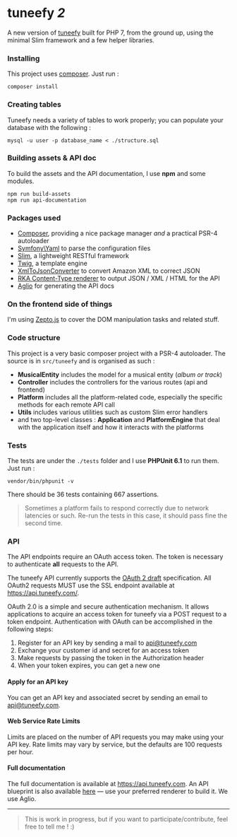 # tuneefy _2_

A new version of [tuneefy](http://tuneefy.com) built for PHP 7, from the ground up, using the minimal Slim framework and a few helper libraries.

### Installing

This project uses [composer](https://getcomposer.org/). Just run :

    composer install

### Creating tables

Tuneefy needs a variety of tables to work properly; you can populate your database with the following :

    mysql -u user -p database_name < ./structure.sql

### Building assets & API doc

To build the assets and the API documentation, I use **npm** and some modules.

    npm run build-assets
    npm run api-documentation

### Packages used

  - [Composer](https://getcomposer.org/), providing a nice package manager *and* a practical PSR-4 autoloader
  - [Symfony\Yaml](http://symfony.com/doc/current/components/yaml/introduction.html) to parse the configuration files
  - [Slim](http://www.slimframework.com/), a lightweight RESTful framework
  - [Twig](http://twig.sensiolabs.org/), a template engine
  - [XmlToJsonConverter](https://github.com/markwilson/xml-to-json) to convert Amazon XML to correct JSON
  - [RKA Content-Type renderer](https://github.com/akrabat/rka-content-type-renderer) to output JSON / XML / HTML for the API
  - [Aglio](https://github.com/danielgtaylor/aglio) for generating the API docs

### On the frontend side of things

I'm using [Zepto.js](http://zeptojs.com) to cover the DOM manipulation tasks and related stuff.

### Code structure

This project is a very basic composer project with a PSR-4 autoloader.
The source is in `src/tuneefy` and is organised as such :

  * **MusicalEntity** includes the model for a musical entity (_album or track_)
  * **Controller** includes the controllers for the various routes (api and frontend)
  * **Platform** includes all the platform-related code, especially the specific methods for each remote API call
  * **Utils** includes various utilities such as custom Slim error handlers
  * and two top-level classes : **Application** and **PlatformEngine** that deal with the application itself and how it interacts with the platforms

### Tests

The tests are under the `./tests` folder and I use **PHPUnit 6.1** to run them.
Just run :

    vendor/bin/phpunit -v

There should be 36 tests containing 667 assertions.

> Sometimes a platform fails to respond correctly due to network latencies or such. Re-run the tests in this case, it should pass fine the second time.

### API

The API endpoints require an OAuth access token. The token is necessary to authenticate **all** requests to the API.

The tuneefy API currently supports the [OAuth 2 draft](https://oauth.net/2/) specification. All OAuth2 requests MUST use the SSL endpoint available at https://api.tuneefy.com/.

OAuth 2.0 is a simple and secure authentication mechanism. It allows applications to acquire an access token for tuneefy via a POST request to a token endpoint. Authentication with OAuth can be accomplished in the following steps:

  1. Register for an API key by sending a mail to api@tuneefy.com
  2. Exchange your customer id and secret for an access token
  3. Make requests by passing the token in the Authorization header
  4. When your token expires, you can get a new one 

#### Apply for an API key

You can get an API key and associated secret by sending an email to api@tuneefy.com.

#### Web Service Rate Limits

Limits are placed on the number of API requests you may make using your API key. Rate limits may vary by service, but the defaults are 100 requests per hour.

#### Full documentation

The full documentation is available at https://api.tuneefy.com. An API blueprint is also available [here](https://github.com/tchapi/tuneefy2/blob/master/app/templates/api/main.apib) — use your preferred renderer to build it. We use Aglio.


- - -

> This is work in progress, but if you want to participate/contribute, feel free to tell me ! :)
